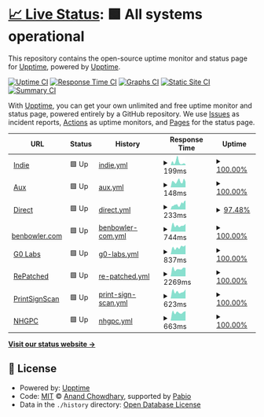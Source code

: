 # [📈 Live Status](https://status.indie.work): <!--live status--> **🟩 All systems operational**

This repository contains the open-source uptime monitor and status page for [Upptime](https://upptime.js.org), powered by [Upptime](https://github.com/upptime/upptime).

[![Uptime CI](https://github.com/indietechteam/upptime/workflows/Uptime%20CI/badge.svg)](https://github.com/indietechteam/upptime/actions?query=workflow%3A%22Uptime+CI%22)
[![Response Time CI](https://github.com/indietechteam/upptime/workflows/Response%20Time%20CI/badge.svg)](https://github.com/indietechteam/upptime/actions?query=workflow%3A%22Response+Time+CI%22)
[![Graphs CI](https://github.com/indietechteam/upptime/workflows/Graphs%20CI/badge.svg)](https://github.com/indietechteam/upptime/actions?query=workflow%3A%22Graphs+CI%22)
[![Static Site CI](https://github.com/indietechteam/upptime/workflows/Static%20Site%20CI/badge.svg)](https://github.com/indietechteam/upptime/actions?query=workflow%3A%22Static+Site+CI%22)
[![Summary CI](https://github.com/indietechteam/upptime/workflows/Summary%20CI/badge.svg)](https://github.com/indietechteam/upptime/actions?query=workflow%3A%22Summary+CI%22)

With [Upptime](https://upptime.js.org), you can get your own unlimited and free uptime monitor and status page, powered entirely by a GitHub repository. We use [Issues](https://github.com/upptime/upptime/issues) as incident reports, [Actions](https://github.com/indietechteam/upptime/actions) as uptime monitors, and [Pages](https://status.indie.work) for the status page.

<!--start: status pages-->
<!-- This summary is generated by Upptime (https://github.com/upptime/upptime) -->
<!-- Do not edit this manually, your changes will be overwritten -->
<!-- prettier-ignore -->
| URL | Status | History | Response Time | Uptime |
| --- | ------ | ------- | ------------- | ------ |
| <img alt="" src="https://icons.duckduckgo.com/ip3/indie.work.ico" height="13"> [Indie](https://indie.work) | 🟩 Up | [indie.yml](https://github.com/indietechteam/upptime/commits/HEAD/history/indie.yml) | <details><summary><img alt="Response time graph" src="./graphs/indie/response-time-week.png" height="20"> 199ms</summary><br><a href="https://status.indie.work/history/indie"><img alt="Response time 156" src="https://img.shields.io/endpoint?url=https%3A%2F%2Fraw.githubusercontent.com%2Findietechteam%2Fupptime%2FHEAD%2Fapi%2Findie%2Fresponse-time.json"></a><br><a href="https://status.indie.work/history/indie"><img alt="24-hour response time 65" src="https://img.shields.io/endpoint?url=https%3A%2F%2Fraw.githubusercontent.com%2Findietechteam%2Fupptime%2FHEAD%2Fapi%2Findie%2Fresponse-time-day.json"></a><br><a href="https://status.indie.work/history/indie"><img alt="7-day response time 199" src="https://img.shields.io/endpoint?url=https%3A%2F%2Fraw.githubusercontent.com%2Findietechteam%2Fupptime%2FHEAD%2Fapi%2Findie%2Fresponse-time-week.json"></a><br><a href="https://status.indie.work/history/indie"><img alt="30-day response time 135" src="https://img.shields.io/endpoint?url=https%3A%2F%2Fraw.githubusercontent.com%2Findietechteam%2Fupptime%2FHEAD%2Fapi%2Findie%2Fresponse-time-month.json"></a><br><a href="https://status.indie.work/history/indie"><img alt="1-year response time 156" src="https://img.shields.io/endpoint?url=https%3A%2F%2Fraw.githubusercontent.com%2Findietechteam%2Fupptime%2FHEAD%2Fapi%2Findie%2Fresponse-time-year.json"></a></details> | <details><summary><a href="https://status.indie.work/history/indie">100.00%</a></summary><a href="https://status.indie.work/history/indie"><img alt="All-time uptime 98.67%" src="https://img.shields.io/endpoint?url=https%3A%2F%2Fraw.githubusercontent.com%2Findietechteam%2Fupptime%2FHEAD%2Fapi%2Findie%2Fuptime.json"></a><br><a href="https://status.indie.work/history/indie"><img alt="24-hour uptime 100.00%" src="https://img.shields.io/endpoint?url=https%3A%2F%2Fraw.githubusercontent.com%2Findietechteam%2Fupptime%2FHEAD%2Fapi%2Findie%2Fuptime-day.json"></a><br><a href="https://status.indie.work/history/indie"><img alt="7-day uptime 100.00%" src="https://img.shields.io/endpoint?url=https%3A%2F%2Fraw.githubusercontent.com%2Findietechteam%2Fupptime%2FHEAD%2Fapi%2Findie%2Fuptime-week.json"></a><br><a href="https://status.indie.work/history/indie"><img alt="30-day uptime 99.75%" src="https://img.shields.io/endpoint?url=https%3A%2F%2Fraw.githubusercontent.com%2Findietechteam%2Fupptime%2FHEAD%2Fapi%2Findie%2Fuptime-month.json"></a><br><a href="https://status.indie.work/history/indie"><img alt="1-year uptime 98.67%" src="https://img.shields.io/endpoint?url=https%3A%2F%2Fraw.githubusercontent.com%2Findietechteam%2Fupptime%2FHEAD%2Fapi%2Findie%2Fuptime-year.json"></a></details>
| <img alt="" src="https://icons.duckduckgo.com/ip3/aux.app.ico" height="13"> [Aux](https://aux.app) | 🟩 Up | [aux.yml](https://github.com/indietechteam/upptime/commits/HEAD/history/aux.yml) | <details><summary><img alt="Response time graph" src="./graphs/aux/response-time-week.png" height="20"> 148ms</summary><br><a href="https://status.indie.work/history/aux"><img alt="Response time 141" src="https://img.shields.io/endpoint?url=https%3A%2F%2Fraw.githubusercontent.com%2Findietechteam%2Fupptime%2FHEAD%2Fapi%2Faux%2Fresponse-time.json"></a><br><a href="https://status.indie.work/history/aux"><img alt="24-hour response time 138" src="https://img.shields.io/endpoint?url=https%3A%2F%2Fraw.githubusercontent.com%2Findietechteam%2Fupptime%2FHEAD%2Fapi%2Faux%2Fresponse-time-day.json"></a><br><a href="https://status.indie.work/history/aux"><img alt="7-day response time 148" src="https://img.shields.io/endpoint?url=https%3A%2F%2Fraw.githubusercontent.com%2Findietechteam%2Fupptime%2FHEAD%2Fapi%2Faux%2Fresponse-time-week.json"></a><br><a href="https://status.indie.work/history/aux"><img alt="30-day response time 144" src="https://img.shields.io/endpoint?url=https%3A%2F%2Fraw.githubusercontent.com%2Findietechteam%2Fupptime%2FHEAD%2Fapi%2Faux%2Fresponse-time-month.json"></a><br><a href="https://status.indie.work/history/aux"><img alt="1-year response time 141" src="https://img.shields.io/endpoint?url=https%3A%2F%2Fraw.githubusercontent.com%2Findietechteam%2Fupptime%2FHEAD%2Fapi%2Faux%2Fresponse-time-year.json"></a></details> | <details><summary><a href="https://status.indie.work/history/aux">100.00%</a></summary><a href="https://status.indie.work/history/aux"><img alt="All-time uptime 98.67%" src="https://img.shields.io/endpoint?url=https%3A%2F%2Fraw.githubusercontent.com%2Findietechteam%2Fupptime%2FHEAD%2Fapi%2Faux%2Fuptime.json"></a><br><a href="https://status.indie.work/history/aux"><img alt="24-hour uptime 100.00%" src="https://img.shields.io/endpoint?url=https%3A%2F%2Fraw.githubusercontent.com%2Findietechteam%2Fupptime%2FHEAD%2Fapi%2Faux%2Fuptime-day.json"></a><br><a href="https://status.indie.work/history/aux"><img alt="7-day uptime 100.00%" src="https://img.shields.io/endpoint?url=https%3A%2F%2Fraw.githubusercontent.com%2Findietechteam%2Fupptime%2FHEAD%2Fapi%2Faux%2Fuptime-week.json"></a><br><a href="https://status.indie.work/history/aux"><img alt="30-day uptime 99.76%" src="https://img.shields.io/endpoint?url=https%3A%2F%2Fraw.githubusercontent.com%2Findietechteam%2Fupptime%2FHEAD%2Fapi%2Faux%2Fuptime-month.json"></a><br><a href="https://status.indie.work/history/aux"><img alt="1-year uptime 98.67%" src="https://img.shields.io/endpoint?url=https%3A%2F%2Fraw.githubusercontent.com%2Findietechteam%2Fupptime%2FHEAD%2Fapi%2Faux%2Fuptime-year.json"></a></details>
| <img alt="" src="https://icons.duckduckgo.com/ip3/direct.app.ico" height="13"> [Direct](https://direct.app) | 🟩 Up | [direct.yml](https://github.com/indietechteam/upptime/commits/HEAD/history/direct.yml) | <details><summary><img alt="Response time graph" src="./graphs/direct/response-time-week.png" height="20"> 233ms</summary><br><a href="https://status.indie.work/history/direct"><img alt="Response time 192" src="https://img.shields.io/endpoint?url=https%3A%2F%2Fraw.githubusercontent.com%2Findietechteam%2Fupptime%2FHEAD%2Fapi%2Fdirect%2Fresponse-time.json"></a><br><a href="https://status.indie.work/history/direct"><img alt="24-hour response time 349" src="https://img.shields.io/endpoint?url=https%3A%2F%2Fraw.githubusercontent.com%2Findietechteam%2Fupptime%2FHEAD%2Fapi%2Fdirect%2Fresponse-time-day.json"></a><br><a href="https://status.indie.work/history/direct"><img alt="7-day response time 233" src="https://img.shields.io/endpoint?url=https%3A%2F%2Fraw.githubusercontent.com%2Findietechteam%2Fupptime%2FHEAD%2Fapi%2Fdirect%2Fresponse-time-week.json"></a><br><a href="https://status.indie.work/history/direct"><img alt="30-day response time 250" src="https://img.shields.io/endpoint?url=https%3A%2F%2Fraw.githubusercontent.com%2Findietechteam%2Fupptime%2FHEAD%2Fapi%2Fdirect%2Fresponse-time-month.json"></a><br><a href="https://status.indie.work/history/direct"><img alt="1-year response time 192" src="https://img.shields.io/endpoint?url=https%3A%2F%2Fraw.githubusercontent.com%2Findietechteam%2Fupptime%2FHEAD%2Fapi%2Fdirect%2Fresponse-time-year.json"></a></details> | <details><summary><a href="https://status.indie.work/history/direct">97.48%</a></summary><a href="https://status.indie.work/history/direct"><img alt="All-time uptime 98.64%" src="https://img.shields.io/endpoint?url=https%3A%2F%2Fraw.githubusercontent.com%2Findietechteam%2Fupptime%2FHEAD%2Fapi%2Fdirect%2Fuptime.json"></a><br><a href="https://status.indie.work/history/direct"><img alt="24-hour uptime 98.86%" src="https://img.shields.io/endpoint?url=https%3A%2F%2Fraw.githubusercontent.com%2Findietechteam%2Fupptime%2FHEAD%2Fapi%2Fdirect%2Fuptime-day.json"></a><br><a href="https://status.indie.work/history/direct"><img alt="7-day uptime 97.48%" src="https://img.shields.io/endpoint?url=https%3A%2F%2Fraw.githubusercontent.com%2Findietechteam%2Fupptime%2FHEAD%2Fapi%2Fdirect%2Fuptime-week.json"></a><br><a href="https://status.indie.work/history/direct"><img alt="30-day uptime 99.42%" src="https://img.shields.io/endpoint?url=https%3A%2F%2Fraw.githubusercontent.com%2Findietechteam%2Fupptime%2FHEAD%2Fapi%2Fdirect%2Fuptime-month.json"></a><br><a href="https://status.indie.work/history/direct"><img alt="1-year uptime 98.64%" src="https://img.shields.io/endpoint?url=https%3A%2F%2Fraw.githubusercontent.com%2Findietechteam%2Fupptime%2FHEAD%2Fapi%2Fdirect%2Fuptime-year.json"></a></details>
| <img alt="" src="https://icons.duckduckgo.com/ip3/benbowler.com.ico" height="13"> [benbowler.com](https://benbowler.com) | 🟩 Up | [benbowler-com.yml](https://github.com/indietechteam/upptime/commits/HEAD/history/benbowler-com.yml) | <details><summary><img alt="Response time graph" src="./graphs/benbowler-com/response-time-week.png" height="20"> 744ms</summary><br><a href="https://status.indie.work/history/benbowler-com"><img alt="Response time 760" src="https://img.shields.io/endpoint?url=https%3A%2F%2Fraw.githubusercontent.com%2Findietechteam%2Fupptime%2FHEAD%2Fapi%2Fbenbowler-com%2Fresponse-time.json"></a><br><a href="https://status.indie.work/history/benbowler-com"><img alt="24-hour response time 927" src="https://img.shields.io/endpoint?url=https%3A%2F%2Fraw.githubusercontent.com%2Findietechteam%2Fupptime%2FHEAD%2Fapi%2Fbenbowler-com%2Fresponse-time-day.json"></a><br><a href="https://status.indie.work/history/benbowler-com"><img alt="7-day response time 744" src="https://img.shields.io/endpoint?url=https%3A%2F%2Fraw.githubusercontent.com%2Findietechteam%2Fupptime%2FHEAD%2Fapi%2Fbenbowler-com%2Fresponse-time-week.json"></a><br><a href="https://status.indie.work/history/benbowler-com"><img alt="30-day response time 749" src="https://img.shields.io/endpoint?url=https%3A%2F%2Fraw.githubusercontent.com%2Findietechteam%2Fupptime%2FHEAD%2Fapi%2Fbenbowler-com%2Fresponse-time-month.json"></a><br><a href="https://status.indie.work/history/benbowler-com"><img alt="1-year response time 760" src="https://img.shields.io/endpoint?url=https%3A%2F%2Fraw.githubusercontent.com%2Findietechteam%2Fupptime%2FHEAD%2Fapi%2Fbenbowler-com%2Fresponse-time-year.json"></a></details> | <details><summary><a href="https://status.indie.work/history/benbowler-com">100.00%</a></summary><a href="https://status.indie.work/history/benbowler-com"><img alt="All-time uptime 98.25%" src="https://img.shields.io/endpoint?url=https%3A%2F%2Fraw.githubusercontent.com%2Findietechteam%2Fupptime%2FHEAD%2Fapi%2Fbenbowler-com%2Fuptime.json"></a><br><a href="https://status.indie.work/history/benbowler-com"><img alt="24-hour uptime 100.00%" src="https://img.shields.io/endpoint?url=https%3A%2F%2Fraw.githubusercontent.com%2Findietechteam%2Fupptime%2FHEAD%2Fapi%2Fbenbowler-com%2Fuptime-day.json"></a><br><a href="https://status.indie.work/history/benbowler-com"><img alt="7-day uptime 100.00%" src="https://img.shields.io/endpoint?url=https%3A%2F%2Fraw.githubusercontent.com%2Findietechteam%2Fupptime%2FHEAD%2Fapi%2Fbenbowler-com%2Fuptime-week.json"></a><br><a href="https://status.indie.work/history/benbowler-com"><img alt="30-day uptime 98.94%" src="https://img.shields.io/endpoint?url=https%3A%2F%2Fraw.githubusercontent.com%2Findietechteam%2Fupptime%2FHEAD%2Fapi%2Fbenbowler-com%2Fuptime-month.json"></a><br><a href="https://status.indie.work/history/benbowler-com"><img alt="1-year uptime 98.25%" src="https://img.shields.io/endpoint?url=https%3A%2F%2Fraw.githubusercontent.com%2Findietechteam%2Fupptime%2FHEAD%2Fapi%2Fbenbowler-com%2Fuptime-year.json"></a></details>
| <img alt="" src="https://icons.duckduckgo.com/ip3/g0labs.com.ico" height="13"> [G0 Labs](https://g0labs.com) | 🟩 Up | [g0-labs.yml](https://github.com/indietechteam/upptime/commits/HEAD/history/g0-labs.yml) | <details><summary><img alt="Response time graph" src="./graphs/g0-labs/response-time-week.png" height="20"> 837ms</summary><br><a href="https://status.indie.work/history/g0-labs"><img alt="Response time 712" src="https://img.shields.io/endpoint?url=https%3A%2F%2Fraw.githubusercontent.com%2Findietechteam%2Fupptime%2FHEAD%2Fapi%2Fg0-labs%2Fresponse-time.json"></a><br><a href="https://status.indie.work/history/g0-labs"><img alt="24-hour response time 1093" src="https://img.shields.io/endpoint?url=https%3A%2F%2Fraw.githubusercontent.com%2Findietechteam%2Fupptime%2FHEAD%2Fapi%2Fg0-labs%2Fresponse-time-day.json"></a><br><a href="https://status.indie.work/history/g0-labs"><img alt="7-day response time 837" src="https://img.shields.io/endpoint?url=https%3A%2F%2Fraw.githubusercontent.com%2Findietechteam%2Fupptime%2FHEAD%2Fapi%2Fg0-labs%2Fresponse-time-week.json"></a><br><a href="https://status.indie.work/history/g0-labs"><img alt="30-day response time 894" src="https://img.shields.io/endpoint?url=https%3A%2F%2Fraw.githubusercontent.com%2Findietechteam%2Fupptime%2FHEAD%2Fapi%2Fg0-labs%2Fresponse-time-month.json"></a><br><a href="https://status.indie.work/history/g0-labs"><img alt="1-year response time 712" src="https://img.shields.io/endpoint?url=https%3A%2F%2Fraw.githubusercontent.com%2Findietechteam%2Fupptime%2FHEAD%2Fapi%2Fg0-labs%2Fresponse-time-year.json"></a></details> | <details><summary><a href="https://status.indie.work/history/g0-labs">100.00%</a></summary><a href="https://status.indie.work/history/g0-labs"><img alt="All-time uptime 98.76%" src="https://img.shields.io/endpoint?url=https%3A%2F%2Fraw.githubusercontent.com%2Findietechteam%2Fupptime%2FHEAD%2Fapi%2Fg0-labs%2Fuptime.json"></a><br><a href="https://status.indie.work/history/g0-labs"><img alt="24-hour uptime 100.00%" src="https://img.shields.io/endpoint?url=https%3A%2F%2Fraw.githubusercontent.com%2Findietechteam%2Fupptime%2FHEAD%2Fapi%2Fg0-labs%2Fuptime-day.json"></a><br><a href="https://status.indie.work/history/g0-labs"><img alt="7-day uptime 100.00%" src="https://img.shields.io/endpoint?url=https%3A%2F%2Fraw.githubusercontent.com%2Findietechteam%2Fupptime%2FHEAD%2Fapi%2Fg0-labs%2Fuptime-week.json"></a><br><a href="https://status.indie.work/history/g0-labs"><img alt="30-day uptime 98.92%" src="https://img.shields.io/endpoint?url=https%3A%2F%2Fraw.githubusercontent.com%2Findietechteam%2Fupptime%2FHEAD%2Fapi%2Fg0-labs%2Fuptime-month.json"></a><br><a href="https://status.indie.work/history/g0-labs"><img alt="1-year uptime 98.76%" src="https://img.shields.io/endpoint?url=https%3A%2F%2Fraw.githubusercontent.com%2Findietechteam%2Fupptime%2FHEAD%2Fapi%2Fg0-labs%2Fuptime-year.json"></a></details>
| <img alt="" src="https://icons.duckduckgo.com/ip3/repatched.com.ico" height="13"> [RePatched](https://repatched.com) | 🟩 Up | [re-patched.yml](https://github.com/indietechteam/upptime/commits/HEAD/history/re-patched.yml) | <details><summary><img alt="Response time graph" src="./graphs/re-patched/response-time-week.png" height="20"> 2269ms</summary><br><a href="https://status.indie.work/history/re-patched"><img alt="Response time 1390" src="https://img.shields.io/endpoint?url=https%3A%2F%2Fraw.githubusercontent.com%2Findietechteam%2Fupptime%2FHEAD%2Fapi%2Fre-patched%2Fresponse-time.json"></a><br><a href="https://status.indie.work/history/re-patched"><img alt="24-hour response time 2535" src="https://img.shields.io/endpoint?url=https%3A%2F%2Fraw.githubusercontent.com%2Findietechteam%2Fupptime%2FHEAD%2Fapi%2Fre-patched%2Fresponse-time-day.json"></a><br><a href="https://status.indie.work/history/re-patched"><img alt="7-day response time 2269" src="https://img.shields.io/endpoint?url=https%3A%2F%2Fraw.githubusercontent.com%2Findietechteam%2Fupptime%2FHEAD%2Fapi%2Fre-patched%2Fresponse-time-week.json"></a><br><a href="https://status.indie.work/history/re-patched"><img alt="30-day response time 2350" src="https://img.shields.io/endpoint?url=https%3A%2F%2Fraw.githubusercontent.com%2Findietechteam%2Fupptime%2FHEAD%2Fapi%2Fre-patched%2Fresponse-time-month.json"></a><br><a href="https://status.indie.work/history/re-patched"><img alt="1-year response time 1390" src="https://img.shields.io/endpoint?url=https%3A%2F%2Fraw.githubusercontent.com%2Findietechteam%2Fupptime%2FHEAD%2Fapi%2Fre-patched%2Fresponse-time-year.json"></a></details> | <details><summary><a href="https://status.indie.work/history/re-patched">100.00%</a></summary><a href="https://status.indie.work/history/re-patched"><img alt="All-time uptime 98.76%" src="https://img.shields.io/endpoint?url=https%3A%2F%2Fraw.githubusercontent.com%2Findietechteam%2Fupptime%2FHEAD%2Fapi%2Fre-patched%2Fuptime.json"></a><br><a href="https://status.indie.work/history/re-patched"><img alt="24-hour uptime 100.00%" src="https://img.shields.io/endpoint?url=https%3A%2F%2Fraw.githubusercontent.com%2Findietechteam%2Fupptime%2FHEAD%2Fapi%2Fre-patched%2Fuptime-day.json"></a><br><a href="https://status.indie.work/history/re-patched"><img alt="7-day uptime 100.00%" src="https://img.shields.io/endpoint?url=https%3A%2F%2Fraw.githubusercontent.com%2Findietechteam%2Fupptime%2FHEAD%2Fapi%2Fre-patched%2Fuptime-week.json"></a><br><a href="https://status.indie.work/history/re-patched"><img alt="30-day uptime 98.92%" src="https://img.shields.io/endpoint?url=https%3A%2F%2Fraw.githubusercontent.com%2Findietechteam%2Fupptime%2FHEAD%2Fapi%2Fre-patched%2Fuptime-month.json"></a><br><a href="https://status.indie.work/history/re-patched"><img alt="1-year uptime 98.76%" src="https://img.shields.io/endpoint?url=https%3A%2F%2Fraw.githubusercontent.com%2Findietechteam%2Fupptime%2FHEAD%2Fapi%2Fre-patched%2Fuptime-year.json"></a></details>
| <img alt="" src="https://icons.duckduckgo.com/ip3/printsignscan.app.ico" height="13"> [PrintSignScan](https://printsignscan.app) | 🟩 Up | [print-sign-scan.yml](https://github.com/indietechteam/upptime/commits/HEAD/history/print-sign-scan.yml) | <details><summary><img alt="Response time graph" src="./graphs/print-sign-scan/response-time-week.png" height="20"> 623ms</summary><br><a href="https://status.indie.work/history/print-sign-scan"><img alt="Response time 659" src="https://img.shields.io/endpoint?url=https%3A%2F%2Fraw.githubusercontent.com%2Findietechteam%2Fupptime%2FHEAD%2Fapi%2Fprint-sign-scan%2Fresponse-time.json"></a><br><a href="https://status.indie.work/history/print-sign-scan"><img alt="24-hour response time 831" src="https://img.shields.io/endpoint?url=https%3A%2F%2Fraw.githubusercontent.com%2Findietechteam%2Fupptime%2FHEAD%2Fapi%2Fprint-sign-scan%2Fresponse-time-day.json"></a><br><a href="https://status.indie.work/history/print-sign-scan"><img alt="7-day response time 623" src="https://img.shields.io/endpoint?url=https%3A%2F%2Fraw.githubusercontent.com%2Findietechteam%2Fupptime%2FHEAD%2Fapi%2Fprint-sign-scan%2Fresponse-time-week.json"></a><br><a href="https://status.indie.work/history/print-sign-scan"><img alt="30-day response time 660" src="https://img.shields.io/endpoint?url=https%3A%2F%2Fraw.githubusercontent.com%2Findietechteam%2Fupptime%2FHEAD%2Fapi%2Fprint-sign-scan%2Fresponse-time-month.json"></a><br><a href="https://status.indie.work/history/print-sign-scan"><img alt="1-year response time 659" src="https://img.shields.io/endpoint?url=https%3A%2F%2Fraw.githubusercontent.com%2Findietechteam%2Fupptime%2FHEAD%2Fapi%2Fprint-sign-scan%2Fresponse-time-year.json"></a></details> | <details><summary><a href="https://status.indie.work/history/print-sign-scan">100.00%</a></summary><a href="https://status.indie.work/history/print-sign-scan"><img alt="All-time uptime 97.95%" src="https://img.shields.io/endpoint?url=https%3A%2F%2Fraw.githubusercontent.com%2Findietechteam%2Fupptime%2FHEAD%2Fapi%2Fprint-sign-scan%2Fuptime.json"></a><br><a href="https://status.indie.work/history/print-sign-scan"><img alt="24-hour uptime 100.00%" src="https://img.shields.io/endpoint?url=https%3A%2F%2Fraw.githubusercontent.com%2Findietechteam%2Fupptime%2FHEAD%2Fapi%2Fprint-sign-scan%2Fuptime-day.json"></a><br><a href="https://status.indie.work/history/print-sign-scan"><img alt="7-day uptime 100.00%" src="https://img.shields.io/endpoint?url=https%3A%2F%2Fraw.githubusercontent.com%2Findietechteam%2Fupptime%2FHEAD%2Fapi%2Fprint-sign-scan%2Fuptime-week.json"></a><br><a href="https://status.indie.work/history/print-sign-scan"><img alt="30-day uptime 98.92%" src="https://img.shields.io/endpoint?url=https%3A%2F%2Fraw.githubusercontent.com%2Findietechteam%2Fupptime%2FHEAD%2Fapi%2Fprint-sign-scan%2Fuptime-month.json"></a><br><a href="https://status.indie.work/history/print-sign-scan"><img alt="1-year uptime 97.95%" src="https://img.shields.io/endpoint?url=https%3A%2F%2Fraw.githubusercontent.com%2Findietechteam%2Fupptime%2FHEAD%2Fapi%2Fprint-sign-scan%2Fuptime-year.json"></a></details>
| <img alt="" src="https://icons.duckduckgo.com/ip3/nhgpc.org.uk.ico" height="13"> [NHGPC](https://nhgpc.org.uk) | 🟩 Up | [nhgpc.yml](https://github.com/indietechteam/upptime/commits/HEAD/history/nhgpc.yml) | <details><summary><img alt="Response time graph" src="./graphs/nhgpc/response-time-week.png" height="20"> 663ms</summary><br><a href="https://status.indie.work/history/nhgpc"><img alt="Response time 669" src="https://img.shields.io/endpoint?url=https%3A%2F%2Fraw.githubusercontent.com%2Findietechteam%2Fupptime%2FHEAD%2Fapi%2Fnhgpc%2Fresponse-time.json"></a><br><a href="https://status.indie.work/history/nhgpc"><img alt="24-hour response time 770" src="https://img.shields.io/endpoint?url=https%3A%2F%2Fraw.githubusercontent.com%2Findietechteam%2Fupptime%2FHEAD%2Fapi%2Fnhgpc%2Fresponse-time-day.json"></a><br><a href="https://status.indie.work/history/nhgpc"><img alt="7-day response time 663" src="https://img.shields.io/endpoint?url=https%3A%2F%2Fraw.githubusercontent.com%2Findietechteam%2Fupptime%2FHEAD%2Fapi%2Fnhgpc%2Fresponse-time-week.json"></a><br><a href="https://status.indie.work/history/nhgpc"><img alt="30-day response time 667" src="https://img.shields.io/endpoint?url=https%3A%2F%2Fraw.githubusercontent.com%2Findietechteam%2Fupptime%2FHEAD%2Fapi%2Fnhgpc%2Fresponse-time-month.json"></a><br><a href="https://status.indie.work/history/nhgpc"><img alt="1-year response time 669" src="https://img.shields.io/endpoint?url=https%3A%2F%2Fraw.githubusercontent.com%2Findietechteam%2Fupptime%2FHEAD%2Fapi%2Fnhgpc%2Fresponse-time-year.json"></a></details> | <details><summary><a href="https://status.indie.work/history/nhgpc">100.00%</a></summary><a href="https://status.indie.work/history/nhgpc"><img alt="All-time uptime 97.72%" src="https://img.shields.io/endpoint?url=https%3A%2F%2Fraw.githubusercontent.com%2Findietechteam%2Fupptime%2FHEAD%2Fapi%2Fnhgpc%2Fuptime.json"></a><br><a href="https://status.indie.work/history/nhgpc"><img alt="24-hour uptime 100.00%" src="https://img.shields.io/endpoint?url=https%3A%2F%2Fraw.githubusercontent.com%2Findietechteam%2Fupptime%2FHEAD%2Fapi%2Fnhgpc%2Fuptime-day.json"></a><br><a href="https://status.indie.work/history/nhgpc"><img alt="7-day uptime 100.00%" src="https://img.shields.io/endpoint?url=https%3A%2F%2Fraw.githubusercontent.com%2Findietechteam%2Fupptime%2FHEAD%2Fapi%2Fnhgpc%2Fuptime-week.json"></a><br><a href="https://status.indie.work/history/nhgpc"><img alt="30-day uptime 98.92%" src="https://img.shields.io/endpoint?url=https%3A%2F%2Fraw.githubusercontent.com%2Findietechteam%2Fupptime%2FHEAD%2Fapi%2Fnhgpc%2Fuptime-month.json"></a><br><a href="https://status.indie.work/history/nhgpc"><img alt="1-year uptime 97.72%" src="https://img.shields.io/endpoint?url=https%3A%2F%2Fraw.githubusercontent.com%2Findietechteam%2Fupptime%2FHEAD%2Fapi%2Fnhgpc%2Fuptime-year.json"></a></details>

<!--end: status pages-->

[**Visit our status website →**](https://status.indie.work)

## 📄 License

- Powered by: [Upptime](https://github.com/upptime/upptime)
- Code: [MIT](./LICENSE) © [Anand Chowdhary](https://anandchowdhary.com), supported by [Pabio](https://pabio.com)
- Data in the `./history` directory: [Open Database License](https://opendatacommons.org/licenses/odbl/1-0/)
